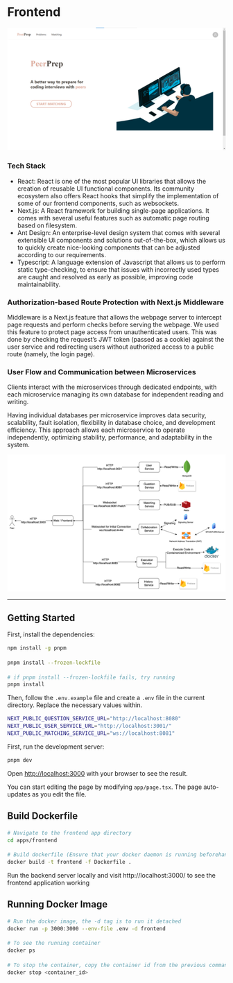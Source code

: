 # Frontend

![Home page](../../docs/home_page.png)

### Tech Stack

- React: React is one of the most popular UI libraries that allows the creation of reusable UI functional components. Its community ecosystem also offers React hooks that simplify the implementation of some of our frontend components, such as websockets.
- Next.js: A React framework for building single-page applications. It comes with several useful features such as automatic page routing based on filesystem.
- Ant Design: An enterprise-level design system that comes with several extensible UI components and solutions out-of-the-box, which allows us to quickly create nice-looking components that can be adjusted according to our requirements.
- Typescript: A language extension of Javascript that allows us to perform static type-checking, to ensure that issues with incorrectly used types are caught and resolved as early as possible, improving code maintainability.

### Authorization-based Route Protection with Next.js Middleware

Middleware is a Next.js feature that allows the webpage server to intercept page requests and perform checks before serving the webpage. We used this feature to protect page access from unauthenticated users. This was done by checking the request’s JWT token (passed as a cookie) against the user service and redirecting users without authorized access to a public route (namely, the login page).

### User Flow and Communication between Microservices

Clients interact with the microservices through dedicated endpoints, with each microservice managing its own database for independent reading and writing.

Having individual databases per microservice improves data security, scalability, fault isolation, flexibility in database choice, and development efficiency. This approach allows each microservice to operate independently, optimizing stability, performance, and adaptability in the system.

![Diagram for user flow and communication between microservices](../../docs/userflow.png)

---

## Getting Started

First, install the dependencies:

```bash
npm install -g pnpm

pnpm install --frozen-lockfile

# if pnpm install --frozen-lockfile fails, try running
pnpm install
```

Then, follow the `.env.example` file and create a `.env` file in the current directory. Replace the necessary values within.

```bash
NEXT_PUBLIC_QUESTION_SERVICE_URL="http://localhost:8080"
NEXT_PUBLIC_USER_SERVICE_URL="http://localhost:3001/"
NEXT_PUBLIC_MATCHING_SERVICE_URL="ws://localhost:8081"
```

First, run the development server:

```bash
pnpm dev
```

Open [http://localhost:3000](http://localhost:3000) with your browser to see the result.

You can start editing the page by modifying `app/page.tsx`. The page auto-updates as you edit the file.

## Build Dockerfile

```sh
# Navigate to the frontend app directory
cd apps/frontend

# Build dockerfile (Ensure that your docker daemon is running beforehand)
docker build -t frontend -f Dockerfile .
```

Run the backend server locally and visit http://localhost:3000/ to see the frontend application working

## Running Docker Image

```sh
# Run the docker image, the -d tag is to run it detached
docker run -p 3000:3000 --env-file .env -d frontend

# To see the running container
docker ps

# To stop the container, copy the container id from the previous command
docker stop <container_id>
```
